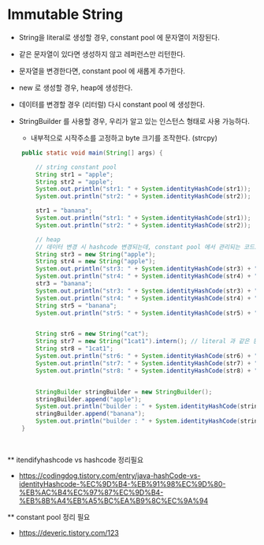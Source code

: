 # Immutable String



- String을 literal로 생성할 경우, constant pool 에 문자열이 저장된다.
- 같은 문자열이 있다면 생성하지 않고 레퍼런스만 리턴한다.
- 문자열을 변경한다면, constant pool 에 새롭게 추가한다.

- new 로 생성할 경우, heap에 생성한다.
- 데이텨를 변경할 경우 (리터럴) 다시 constant pool 에 생성한다.

- StringBuilder 를 사용할 경우, 우리가 알고 있는 인스턴스 형태로 사용 가능하다.
  - 내부적으로 시작주소를 고정하고 byte 크기를 조작한다. (strcpy)

~~~java
    public static void main(String[] args) {

        // string constant pool
        String str1 = "apple";
        String str2 = "apple";
        System.out.println("str1: " + System.identityHashCode(str1));
        System.out.println("str2: " + System.identityHashCode(str2));

        str1 = "banana";
        System.out.println("str1: " + System.identityHashCode(str1));
        System.out.println("str2: " + System.identityHashCode(str2));

        // heap
        // 데이터 변경 시 hashcode 변경되는데, constant pool 에서 관리되는 코드로 변경되는 듯 하다.
        String str3 = new String("apple");
        String str4 = new String("apple");
        System.out.println("str3: " + System.identityHashCode(str3) + " " + str3);
        System.out.println("str4: " + System.identityHashCode(str4) + " " + str4);
        str3 = "banana";
        System.out.println("str3: " + System.identityHashCode(str3) + " " + str3);
        System.out.println("str4: " + System.identityHashCode(str4) + " " + str4);
        String str5 = "banana";
        System.out.println("str5: " + System.identityHashCode(str5) + " " + str5);


        String str6 = new String("cat");
        String str7 = new String("1cat1").intern(); // literal 과 같은 동작을 함.
        String str8 = "1cat1";
        System.out.println("str6: " + System.identityHashCode(str6) + " " + str6);
        System.out.println("str7: " + System.identityHashCode(str7) + " " + str7);
        System.out.println("str8: " + System.identityHashCode(str8) + " " + str8);


        StringBuilder stringBuilder = new StringBuilder();
        stringBuilder.append("apple");
        System.out.println("builder : " + System.identityHashCode(stringBuilder));
        stringBuilder.append("banana");
        System.out.println("builder : " + System.identityHashCode(stringBuilder));
    }

~~~







​	

** itendifyhashcode vs hashcode 정리필요

- https://codingdog.tistory.com/entry/java-hashCode-vs-identityHashcode-%EC%9D%B4-%EB%91%98%EC%9D%80-%EB%AC%B4%EC%97%87%EC%9D%B4-%EB%8B%A4%EB%A5%BC%EA%B9%8C%EC%9A%94

** constant pool 정리 필요

- https://deveric.tistory.com/123
